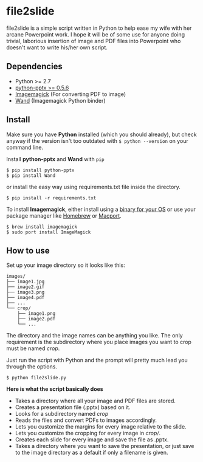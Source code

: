file2slide
==========

file2slide is a simple script written in Python to help ease my wife with her arcane Powerpoint work. I hope it 
will be of some use for anyone doing trivial, laborious insertion of image and PDF files into Powerpoint who doesn't want to write his/her own script.

Dependencies
------------ 

+ Python >= 2.7
+ [python-pptx >= 0.5.6](https://python-pptx.readthedocs.org/en/latest/index.html)
+ [Imagemagick](http://www.imagemagick.org/) (For converting PDF to image)
+ [Wand](http://docs.wand-py.org/en/latest/wand/image.html) (Imagemagick Python binder)

Install
-------

Make sure you have **Python** installed (which you should already), but check anyway if the version isn't too outdated with `$ python --version` on your command line.

Install **python-pptx** and **Wand** with `pip`

    $ pip install python-pptx
    $ pip install Wand

or install the easy way using requirements.txt file inside the directory.

    $ pip install -r requirements.txt
    
To install **Imagemagick**, either install using a [binary for your OS](http://www.imagemagick.org/script/binary-releases.php) or use your package manager like [Homebrew](http://brew.sh/) or [Macport](https://www.macports.org/).

    $ brew install imagemagick
    $ sudo port install ImageMagick
    
How to use
----------

Set up your image directory so it looks like this:

    images/
    ├── image1.jpg
    ├── image2.gif
    ├── image3.png
    ├── image4.pdf
    ├── ...
    └── crop/
        ├── image1.png
        ├── image2.pdf
        └── ...

The directory and the image names can be anything you like. The only requirement is the subdirectory where you place images you want to crop must be named *crop*.
	
Just run the script with Python and the prompt will pretty much lead you through the options.

    $ python file2slide.py
    
**Here is what the script basically does**

+ Takes a directory where all your image and PDF files are stored.
+ Creates a presentation file (.pptx) based on it.
+ Looks for a subdirectory named *crop*
+ Reads the files and convert PDFs to images accordingly. 
+ Lets you customize the margins for every image relative to the slide.
+ Lets you customize the cropping for every image in *crop/*.
+ Creates each slide for every image and save the file as .pptx.
+ Takes a directory where you want to save the presentation, or just
  save to the image directory as a default if only a filename is given.






    
    
    
    

